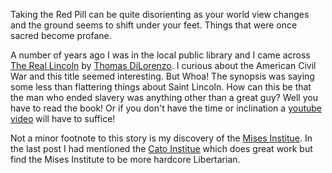 Taking the Red Pill can be quite disorienting as your world view changes and the
ground seems to shift under your feet.  Things that were once sacred become
profane.

A number of years ago I was in the local public library and I came
across [The Real Lincoln](http://store.mises.org/Real-Lincoln-The-P172.aspx) by
[Thomas DiLorenzo](https://mises.org/profile/thomas-j-dilorenzo).  I curious
about the American Civil War and this title seemed interesting.  But Whoa!  The
synopsis was saying some less than flattering things about Saint Lincoln.  How
can this be that the man who ended slavery was anything other than a great guy?
Well you have to read the book!  Or if you don't have the time or inclination a
[youtube video](https://www.youtube.com/watch?v=nbFty9nZUac) will have to
suffice!

Not a minor footnote to this story is my discovery of the
[Mises Institue](https://mises.org/).  In the last post I had mentioned the
[Cato Institue](https://www.cato.org/) which does great work but find the Mises
Institute to be more hardcore Libertarian.
